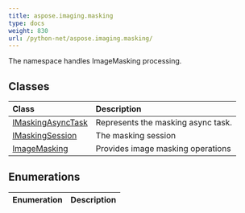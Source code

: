 ```yaml
---
title: aspose.imaging.masking
type: docs
weight: 830
url: /python-net/aspose.imaging.masking/
---
```



The namespace handles ImageMasking processing.

## **Classes**
|**Class**|**Description**|
| :- | :- |
|[IMaskingAsyncTask](/imaging/python-net/aspose.imaging.masking/imaskingasynctask/)|Represents the masking async task.|
|[IMaskingSession](/imaging/python-net/aspose.imaging.masking/imaskingsession/)|The masking session|
|[ImageMasking](/imaging/python-net/aspose.imaging.masking/imagemasking/)|Provides image masking operations|
## **Enumerations**
|**Enumeration**|**Description**|
| :- | :- |
